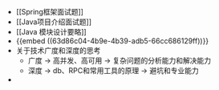 - [[Spring框架面试题]]
- [[Java项目介绍面试题]]
- [[Java 模块设计要略]]
- {{embed ((63d86c04-4b9e-4b39-adb5-66cc686129ff))}}
- 关于技术广度和深度的思考
	- 广度 -> 高并发、高可用 -> 复杂问题的分析能力和解决能力
	- 深度 -> db、RPC和常用工具的原理 -> 避坑和专业能力
-
